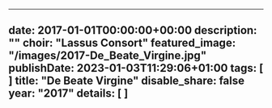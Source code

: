 
---
date: 2017-01-01T00:00:00+00:00
description: ""
choir: "Lassus Consort"
featured_image: "/images/2017-De_Beate_Virgine.jpg"
publishDate: 2023-01-03T11:29:06+01:00
tags: [
]
title: "De Beate Virgine"
disable_share: false
year: "2017"
details: [
]
---


